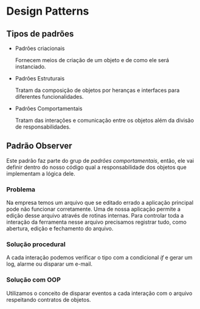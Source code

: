 # Design Patterns

## Tipos de padrões

- Padrões criacionais

    Fornecem meios de criação de um objeto e de como ele será instanciado.

- Padrões Estruturais

    Tratam da composição de objetos por heranças e interfaces para diferentes
    funcionalidades.

- Padrões Comportamentais

    Tratam das interações e comunicação entre os objetos além da divisão de
    responsabilidades.

## Padrão Observer

 Este padrão faz parte do grup de *padrões comportamentais*, então, ele vai
 definir dentro do nosso código qual a responsabilidade dos objetos que
 implementam a lógica dele.

### Problema

Na empresa temos um arquivo que se editado errado a aplicação principal pode não
funcionar corretamente.
Uma de nossa aplicação permite a edição desse arquivo através de rotinas
internas. Para controlar toda a interação da ferramenta nesse arquivo precisamos
registrar tudo, como abertura, edição e fechamento do arquivo.

### Solução procedural

A cada interação podemos verificar o tipo com a condicional *if* e gerar um log,
alarme ou disparar um e-mail.

### Solução com OOP

Utilizamos o conceito de disparar eventos a cada interação com o arquivo
respeitando contratos de objetos.
